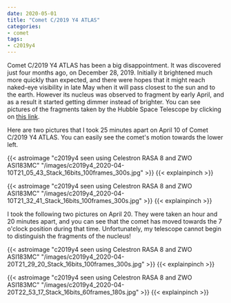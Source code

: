 ```yaml
---
date: 2020-05-01
title: "Comet C/2019 Y4 ATLAS"
categories:
- comet
tags:
- c2019y4
---
```


Comet C/2019 Y4 ATLAS has been a big disappointment.  It was discovered just four months ago, on December 28, 2019.  Initially it brightened much more quickly than expected, and there were hopes that it might reach naked-eye visibility in late May when it will pass closest to the sun and to the earth.  However its nucleus was observed to fragment by early April, and as a result it started getting dimmer instead of brighter. You can see pictures of the fragments taken by the Hubble Space Telescope by clicking on [this link](https://astronomy.com/news/2020/05/hubble-captures-breakup-of-comet-atlas).


<!--more-->
Here are two pictures that I took 25 minutes apart on April 10 of Comet C/2019 Y4 ATLAS. You can easily see the comet's motion towards the lower left.

{{< astroimage "c2019y4 seen using Celestron RASA 8 and ZWO ASI183MC" "/images/c2019y4_2020-04-10T21_05_43_Stack_16bits_100frames_300s.jpg" >}}
{{< explainpinch >}}

{{< astroimage "c2019y4 seen using Celestron RASA 8 and ZWO ASI183MC" "/images/c2019y4_2020-04-10T21_32_41_Stack_16bits_100frames_300s.jpg" >}}
{{< explainpinch >}}


I took the following two pictures on April 20. They were taken an hour and 20 minutes apart, and you can see that the comet has moved towards the 7 o'clock position during that time. Unfortunately, my telescope cannot begin to distinguish the fragments of the nucleus!

{{< astroimage "c2019y4 seen using Celestron RASA 8 and ZWO ASI183MC" "/images/c2019y4_2020-04-20T21_29_20_Stack_16bits_100frames_300s.jpg" >}}
{{< explainpinch >}}

{{< astroimage "c2019y4 seen using Celestron RASA 8 and ZWO ASI183MC" "/images/c2019y4_2020-04-20T22_53_17_Stack_16bits_60frames_180s.jpg" >}}
{{< explainpinch >}}
